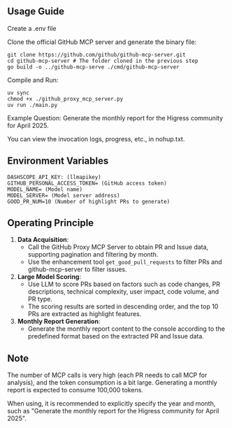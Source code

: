 ## Usage Guide

Create a .env file

Clone the official GitHub MCP server and generate the binary file:

```
git clone https://github.com/github/github-mcp-server.git
cd github-mcp-server # The folder cloned in the previous step
go build -o ../github-mcp-serve ./cmd/github-mcp-server
```

Compile and Run:

```
uv sync
chmod +x ./github_proxy_mcp_server.py
uv run ./main.py
```

Example Question: Generate the monthly report for the Higress community for April 2025.

You can view the invocation logs, progress, etc., in nohup.txt.

## Environment Variables

```
DASHSCOPE_API_KEY: (llmapikey)
GITHUB_PERSONAL_ACCESS_TOKEN= (GitHub access token)
MODEL_NAME= (Model name)
MODEL_SERVER= (Model server address)
GOOD_PR_NUM=10 (Number of highlight PRs to generate)
```

## Operating Principle

1. **Data Acquisition**:
   - Call the GitHub Proxy MCP Server to obtain PR and Issue data, supporting pagination and filtering by month.
   - Use the enhancement tool `get_good_pull_requests` to filter PRs and github-mcp-server to filter issues.
2. **Large Model Scoring**:
   - Use LLM to score PRs based on factors such as code changes, PR descriptions, technical complexity, user impact, code volume, and PR type.
   - The scoring results are sorted in descending order, and the top 10 PRs are extracted as highlight features.
3. **Monthly Report Generation**:
   - Generate the monthly report content to the console according to the predefined format based on the extracted PR and Issue data.

## Note

The number of MCP calls is very high (each PR needs to call MCP for analysis), and the token consumption is a bit large. Generating a monthly report is expected to consume 100,000 tokens.

When using, it is recommended to explicitly specify the year and month, such as "Generate the monthly report for the Higress community for April 2025".